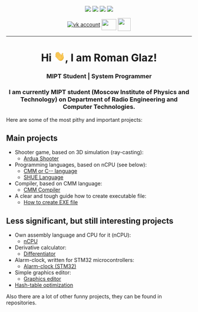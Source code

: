 <p align="center">
    <img src="https://img.shields.io/badge/Age-18-blue" />
    <img src="https://img.shields.io/badge/Focus-System%20Programming-darkgreen" />
    <img src="https://img.shields.io/badge/Lives-Russia-darkblue" />
    <img src="https://img.shields.io/badge/Languages-English%20%26%20Russian-red" />
</p>

<p align="center">
    <a href="https://vk.com/vokerlee" target="blank"><img align="center" src="https://cdn.icon-icons.com/icons2/306/PNG/512/VK-Icon_33969.png" alt="vk account" height="40" width="40" /></a>
    <a href = "mailto: vokerlee@gmail.com"><img align="center" src="https://upload.wikimedia.org/wikipedia/commons/7/7e/Gmail_icon_%282020%29.svg" height="30" width="40" /></a>
    <a href = " https://telegram.me/vokerlee"><img align="center" src="https://upload.wikimedia.org/wikipedia/commons/thumb/8/82/Telegram_logo.svg/512px-Telegram_logo.svg.png" height="35" width="35" /></a>
</p>

<hr>

<h1 align="center">Hi <img src="https://raw.githubusercontent.com/ABSphreak/ABSphreak/master/gifs/Hi.gif" width="30px">, I am Roman Glaz! </h1>
<h3 align="center">MIPT Student | System Programmer </h3>

<h3 align="center">I am currently MIPT student (Moscow Institute of Physics and Technology) on Department of Radio Engineering and Computer Technologies.</h3>

Here are some of the most pithy and important projects:

## Main projects

* Shooter game, based on 3D simulation (ray-casting):
    * [Ardua Shooter](https://github.com/Vokerlee/ArduaShooter)
* Programming languages, based on nCPU (see below):
    * [CMM or C-- language](https://github.com/Vokerlee/CMM-Language)
    * [SHUE Language](https://github.com/Vokerlee/SHUE-Language)
* Compiler, based on CMM language:
	* [CMM Compiler](https://github.com/Vokerlee/CMM-Compiler)
* A clear and tough guide how to create executable file:
    * [How to create EXE file](https://github.com/Vokerlee/Create-EXE-in-20-minutes)


## Less significant, but still interesting projects
* Own assembly language and CPU for it (nCPU):
    * [nCPU](https://github.com/Vokerlee/Compiler-technologies/tree/master/5.%20nCPU)
* Derivative calculator:
	* [Differentiator](https://github.com/Vokerlee/Compiler-technologies/tree/master/8.%20Differentiator)
* Alarm-clock, written for STM32 microcontrollers:
    * [Alarm-clock (STM32)](https://github.com/Vokerlee/Alarm-Clock-STM32)
* Simple graphics editor:
    * [Graphics editor](https://github.com/Vokerlee/Graphics-editor)
* [Hash-table optimization](https://github.com/Vokerlee/Assembly/tree/main/5.2.%20Hash-table's%20optimization)

Also there are a lot of other funny projects, they can be found in repositories.
